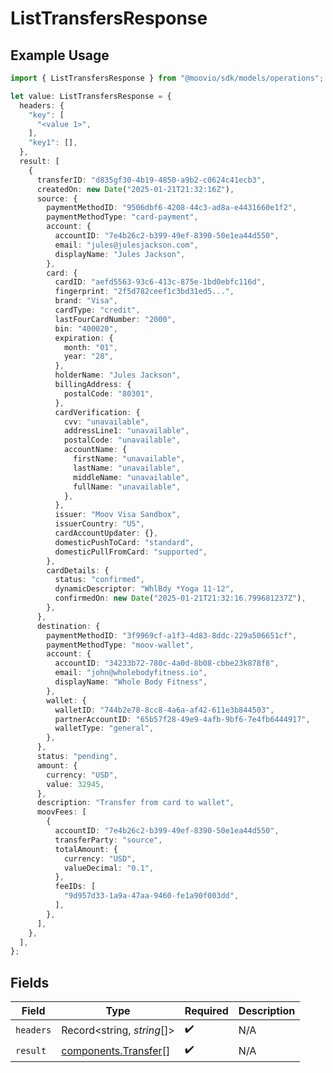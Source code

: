 # ListTransfersResponse

## Example Usage

```typescript
import { ListTransfersResponse } from "@moovio/sdk/models/operations";

let value: ListTransfersResponse = {
  headers: {
    "key": [
      "<value 1>",
    ],
    "key1": [],
  },
  result: [
    {
      transferID: "d835gf30-4b19-4850-a9b2-c0624c41ecb3",
      createdOn: new Date("2025-01-21T21:32:16Z"),
      source: {
        paymentMethodID: "9506dbf6-4208-44c3-ad8a-e4431660e1f2",
        paymentMethodType: "card-payment",
        account: {
          accountID: "7e4b26c2-b399-49ef-8390-50e1ea44d550",
          email: "jules@julesjackson.com",
          displayName: "Jules Jackson",
        },
        card: {
          cardID: "aefd5563-93c6-413c-875e-1bd0ebfc116d",
          fingerprint: "2f5d782ceef1c3bd31ed5...",
          brand: "Visa",
          cardType: "credit",
          lastFourCardNumber: "2000",
          bin: "400020",
          expiration: {
            month: "01",
            year: "28",
          },
          holderName: "Jules Jackson",
          billingAddress: {
            postalCode: "80301",
          },
          cardVerification: {
            cvv: "unavailable",
            addressLine1: "unavailable",
            postalCode: "unavailable",
            accountName: {
              firstName: "unavailable",
              lastName: "unavailable",
              middleName: "unavailable",
              fullName: "unavailable",
            },
          },
          issuer: "Moov Visa Sandbox",
          issuerCountry: "US",
          cardAccountUpdater: {},
          domesticPushToCard: "standard",
          domesticPullFromCard: "supported",
        },
        cardDetails: {
          status: "confirmed",
          dynamicDescriptor: "WhlBdy *Yoga 11-12",
          confirmedOn: new Date("2025-01-21T21:32:16.799681237Z"),
        },
      },
      destination: {
        paymentMethodID: "3f9969cf-a1f3-4d83-8ddc-229a506651cf",
        paymentMethodType: "moov-wallet",
        account: {
          accountID: "34233b72-780c-4a0d-8b08-cbbe23k878f8",
          email: "john@wholebodyfitness.io",
          displayName: "Whole Body Fitness",
        },
        wallet: {
          walletID: "744b2e78-8cc8-4a6a-af42-611e3b844503",
          partnerAccountID: "65b57f28-49e9-4afb-9bf6-7e4fb6444917",
          walletType: "general",
        },
      },
      status: "pending",
      amount: {
        currency: "USD",
        value: 32945,
      },
      description: "Transfer from card to wallet",
      moovFees: [
        {
          accountID: "7e4b26c2-b399-49ef-8390-50e1ea44d550",
          transferParty: "source",
          totalAmount: {
            currency: "USD",
            valueDecimal: "0.1",
          },
          feeIDs: [
            "9d957d33-1a9a-47aa-9460-fe1a90f003dd",
          ],
        },
      ],
    },
  ],
};
```

## Fields

| Field                                                        | Type                                                         | Required                                                     | Description                                                  |
| ------------------------------------------------------------ | ------------------------------------------------------------ | ------------------------------------------------------------ | ------------------------------------------------------------ |
| `headers`                                                    | Record<string, *string*[]>                                   | :heavy_check_mark:                                           | N/A                                                          |
| `result`                                                     | [components.Transfer](../../models/components/transfer.md)[] | :heavy_check_mark:                                           | N/A                                                          |